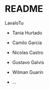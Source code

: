# README

LavaloTu

* Tania Hurtado

* Camilo García

* Nicolas Castro

* Gustavo Galvis

* Wilman Guarín

* ...
